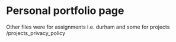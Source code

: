 # Personal portfolio page

Other files were for assignments i.e. durham and some for projects /projects_privacy_policy
